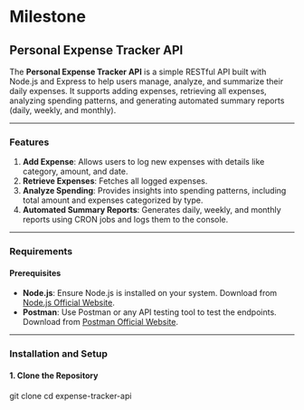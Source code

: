 # Milestone
## Personal Expense Tracker API

The **Personal Expense Tracker API** is a simple RESTful API built with Node.js and Express to help users manage, analyze, and summarize their daily expenses. It supports adding expenses, retrieving all expenses, analyzing spending patterns, and generating automated summary reports (daily, weekly, and monthly).

---

### Features

1. **Add Expense**: Allows users to log new expenses with details like category, amount, and date.
2. **Retrieve Expenses**: Fetches all logged expenses.
3. **Analyze Spending**: Provides insights into spending patterns, including total amount and expenses categorized by type.
4. **Automated Summary Reports**: Generates daily, weekly, and monthly reports using CRON jobs and logs them to the console.

---

### Requirements

#### Prerequisites
- **Node.js**: Ensure Node.js is installed on your system. Download from [Node.js Official Website](https://nodejs.org/).
- **Postman**: Use Postman or any API testing tool to test the endpoints. Download from [Postman Official Website](https://www.postman.com/).

---

### Installation and Setup

#### 1. Clone the Repository
git clone <repository-url>
cd expense-tracker-api
